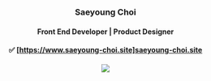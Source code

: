   <div align=center>
  
  ### Saeyoung Choi 

  #### Front End Developer | Product Designer

  #### ✅ [https://www.saeyoung-choi.site]saeyoung-choi.site




  <a href="https://hits.seeyoufarm.com"><img src="https://hits.seeyoufarm.com/api/count/incr/badge.svg?url=https%3A%2F%2Fgithub.com%effysogood&count_bg=%23000000&title_bg=%23000000&icon=github.svg&icon_color=%23FFFFFF&title=Github&edge_flat=true"/></a>
